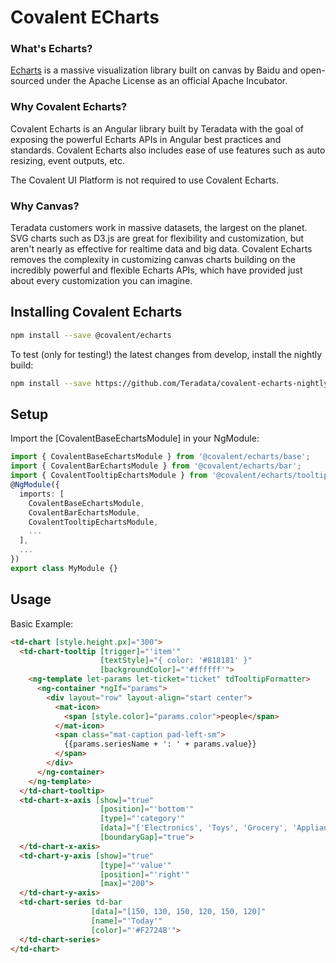 # Covalent ECharts

### What's Echarts?

[Echarts](https://ecomfe.github.io/echarts-doc/public/en/index.html) is a massive visualization library built on canvas by Baidu and open-sourced under the Apache License as an official Apache Incubator.

### Why Covalent Echarts?

Covalent Echarts is an Angular library built by Teradata with the goal of exposing the powerful Echarts APIs in Angular best practices and standards. Covalent Echarts also includes ease of use features such as auto resizing, event outputs, etc.

The Covalent UI Platform is not required to use Covalent Echarts.

### Why Canvas?

Teradata customers work in massive datasets, the largest on the planet. SVG charts such as D3.js are great for flexibility and customization, but aren't nearly as effective for realtime data and big data. Covalent Echarts removes the complexity in customizing canvas charts building on the incredibly powerful and flexible Echarts APIs, which have provided just about every customization you can imagine.


## Installing Covalent Echarts

```bash
npm install --save @covalent/echarts
```

To test (only for testing!) the latest changes from develop, install the nightly build:

```bash
npm install --save https://github.com/Teradata/covalent-echarts-nightly.git
```

## Setup

Import the [CovalentBaseEchartsModule] in your NgModule:

```typescript
import { CovalentBaseEchartsModule } from '@covalent/echarts/base';
import { CovalentBarEchartsModule } from '@covalent/echarts/bar';
import { CovalentTooltipEchartsModule } from '@covalent/echarts/tooltip';
@NgModule({
  imports: [
    CovalentBaseEchartsModule,
    CovalentBarEchartsModule,
    CovalentTooltipEchartsModule,
    ...
  ],
  ...
})
export class MyModule {}
```

## Usage

Basic Example:

```html
<td-chart [style.height.px]="300">
  <td-chart-tooltip [trigger]="'item'"
                    [textStyle]="{ color: '#818181' }"
                    [backgroundColor]="'#ffffff'">
    <ng-template let-params let-ticket="ticket" tdTooltipFormatter>
      <ng-container *ngIf="params">
        <div layout="row" layout-align="start center">
          <mat-icon>
            <span [style.color]="params.color">people</span>
          </mat-icon>
          <span class="mat-caption pad-left-sm">
            {{params.seriesName + ': ' + params.value}}
          </span>
        </div>
      </ng-container>
    </ng-template>
  </td-chart-tooltip>
  <td-chart-x-axis [show]="true"
                    [position]="'bottom'"
                    [type]="'category'"
                    [data]="['Electronics', 'Toys', 'Grocery', 'Appliances', 'Automotive', 'Sports']"
                    [boundaryGap]="true">
  </td-chart-x-axis>
  <td-chart-y-axis [show]="true"
                    [type]="'value'"
                    [position]="'right'"
                    [max]="200">
  </td-chart-y-axis>
  <td-chart-series td-bar
                  [data]="[150, 130, 150, 120, 150, 120]"
                  [name]="'Today'"
                  [color]="'#F2724B'">
  </td-chart-series>
</td-chart>
```
